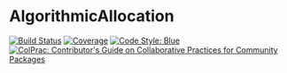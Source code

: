 # AlgorithmicAllocation

[![Build Status](https://github.com/willtebbutt/AlgorithmicAllocation.jl/workflows/CI/badge.svg)](https://github.com/willtebbutt/AlgorithmicAllocation.jl/actions)
[![Coverage](https://codecov.io/gh/willtebbutt/AlgorithmicAllocation.jl/branch/master/graph/badge.svg)](https://codecov.io/gh/willtebbutt/AlgorithmicAllocation.jl)
[![Code Style: Blue](https://img.shields.io/badge/code%20style-blue-4495d1.svg)](https://github.com/invenia/BlueStyle)
[![ColPrac: Contributor's Guide on Collaborative Practices for Community Packages](https://img.shields.io/badge/ColPrac-Contributor's%20Guide-blueviolet)](https://github.com/SciML/ColPrac)
